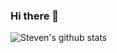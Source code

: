 ### Hi there 👋
![Steven's github stats](https://github-readme-stats.vercel.app/api/?username=stevenliu216&show_icons=true&title_color=fff&icon_color=79ff97&text_color=9f9f9f&bg_color=151515)
<!--
**stevenliu216/stevenliu216** is a ✨ _special_ ✨ repository because its `README.md` (this file) appears on your GitHub profile.

Here are some ideas to get you started:

- 🔭 I’m currently working on ...
- 🌱 I’m currently learning ...
- 👯 I’m looking to collaborate on ...
- 🤔 I’m looking for help with ...
- 💬 Ask me about ...
- 📫 How to reach me: ...
- 😄 Pronouns: ...
- ⚡ Fun fact: ...
-->
